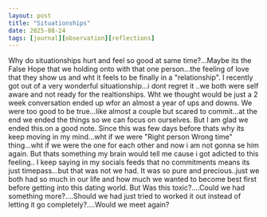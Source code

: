 ```yaml
---
layout: post
title: "Situationships"
date: 2025-08-24
tags: [journal][observation][reflections]
---
```


Why do situationships hurt and feel so good at same time?...Maybe its the False Hope that we holding onto with that one person...the feeling of love that they show us and wht it feels to be finally in a "relationship".
I recently got out of a very wonderful situationship...i dont regret it ..we both were self aware and not ready for the realtionships. Wht we thought would be just a 2 week conversation ended up wfor an almost a year of ups and downs.
We were too good to be true...like almost a couple but scared to commit...at the end we ended the things so we can focus on ourselves. But I am glad we ended this.on a good note.
Since this was few days before thats why its keep moving in my mind...wht if we were "Right person Wrong time" thing...wht if we were the one for each other and now i am not gonna se him again.
But thats something my brain would tell me cause i got adicted to this feeling.. I keep saying in my socials feeds that no commitments means its just timepass...but that was not we had.
It was so pure and precious..just we both had so much in our life and how much we wanted to become best first before getting into this dating world.
But Was this toxic?....Could we had something more?....Should we had just tried to worked it out instead of letting it go completely?....Would we meet again?
